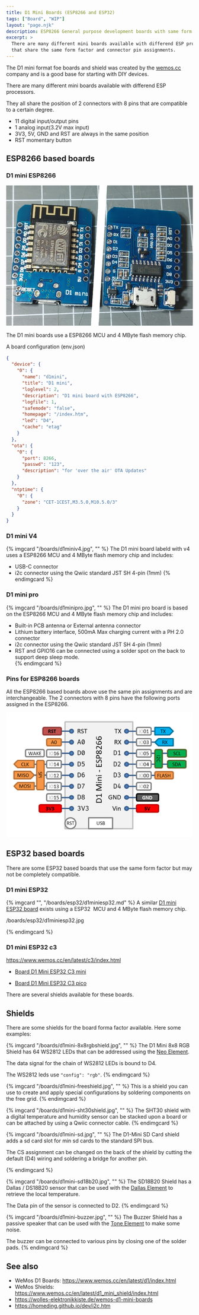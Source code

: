 ```yaml
---
title: D1 Mini Boards (ESP8266 and ESP32)
tags: ["Board", "WIP"]
layout: "page.njk"
description: ESP8266 General purpose development boards with same form factor.
excerpt: >
  There are many different mini boards available with differend ESP processors
  that share the same form factor and connector pin assignments.
---
```


The D1 mini format foe boards and shield was created by the [wemos.cc](https://www.wemos.cc/)
company and is a good base for starting with DIY devices.

There are many different mini boards available with differend ESP processors.

They all share the position of 2 connectors with 8 pins that are compatible to a certain degree.

* 11 digital input/output pins
* 1 analog input(3.2V max input)
* 3V3, 5V, GND and RST are always in the same position
* RST momentary button

## ESP8266 based boards

### D1 mini ESP8266

![D1 mini ESP8266 board](d1mini.jpg)

The D1 mini boards use a ESP8266 MCU and 4 MByte flash memory chip.

A board configuration (env.json)

```JSON
{
  "device": {
    "0": {
      "name": "d1mini",
      "title": "D1 mini",
      "loglevel": 2,
      "description": "D1 mini board with ESP8266",
      "logfile": 1,
      "safemode": "false",
      "homepage": "/index.htm",
      "led": "D4",
      "cache": "etag"
    }
  },
  "ota": {
    "0": {
      "port": 8266,
      "passwd": "123",
      "description": "for 'over the air' OTA Updates"
    }
  },
  "ntptime": {
    "0": {
      "zone": "CET-1CEST,M3.5.0,M10.5.0/3"
    }
  }
}
```


### D1 mini V4

{% imgcard "/boards/d1miniv4.jpg", "" %}
The D1 mini board labeld with v4 uses a ESP8266 MCU and 4 MByte flash memory chip
and includes:

* USB-C connector
* i2c connector using the Qwiic standard JST SH 4-pin (1mm)
{% endimgcard %}


### D1 mini pro

{% imgcard "/boards/d1minipro.jpg", "" %}
  The D1 mini pro board is based on the ESP8266 MCU and 4 MByte flash memory chip
  and includes:

* Built-in PCB antenna or External antenna connector
* Lithium battery interface, 500mA Max charging current with a PH 2.0 connector
* i2c connector using the Qwiic standard JST SH 4-pin (1mm)
* RST and GPIO16 can be connected using a solder spot on the back to support deep sleep mode.  
{% endimgcard %}


### Pins for ESP8266 boards

All the ESP8266 based boards above use the same pin assignments and are interchangeable.
The 2 connectors with 8 pins have the following ports assigned in the ESP8266.

![d1mini pins](/boards/d1minipins.png)


## ESP32 based boards

There are some ESP32 based boards that use the same form factor but may not be completely compatible.


### D1 mini ESP32

{% imgcard "", "/boards/esp32/d1miniesp32.md" %}
A similar [D1 mini ESP32 board](/boards/esp32/d1miniesp32.md) exists
using a ESP32  MCU and 4 MByte flash memory chip.

/boards/esp32/d1miniesp32.jpg

{% endimgcard %}


### D1 mini ESP32 c3

<https://www.wemos.cc/en/latest/c3/index.html>

* [Board D1 Mini ESP32 C3 mini](/boards/esp32c3/d1mini-c3-mini.md)

* [Board D1 Mini ESP32 C3 pico](/boards/esp32c3/d1mini-c3-pico.md)




There are several shields available for these boards.


## Shields

There are some shields for the board forma factor available. Here some examples:

{% imgcard "/boards/d1mini-8x8rgbshield.jpg", "" %}
The D1 Mini 8x8 RGB Shield has 64 WS2812 LEDs that
can be addressed using the [Neo Element](/elements/light/neo.md).

The data signal for the chain of WS2812 LEDs is bound to D4.

The WS2812 leds use `"config": "rgb"`.
{% endimgcard %}


{% imgcard "/boards/d1mini-freeshield.jpg", "" %}
This is a shield you can use to create and apply special configurations by soldering
components on the free grid.
{% endimgcard %}


{% imgcard "/boards/d1mini-sht30shield.jpg", "" %}
The SHT30 shield with a digital temperature and humidity sensor
can be stacked upon a board or can be attached by using a Qwiic connector cable.
{% endimgcard %}


{% imgcard "/boards/d1mini-sd.jpg", "" %}
The D1-Mini SD Card shield adds a sd card slot for min sd cards to the standard SPI bus.

The CS assignment can be changed on the back of the shield by cutting
the default (D4) wiring and soldering a bridge for another pin.

{% endimgcard %}

{% imgcard "/boards/d1mini-sd18b20.jpg", "" %}
The SD18B20 Shield has a Dallas / DS18B20 sensor that can be used with the
[Dallas Element](../elements/dallas.md) to retrieve the local temperature.

The Data pin of the sensor is connected to D2.
{% endimgcard %}

{% imgcard "/boards/d1mini-buzzer.jpg", "" %}
The Buzzer Shield has a passive speaker that can be used with the
[Tone Element](../elements/tone.md) to make some noise.

The buzzer can be connected to various pins by closing one of the solder pads.
{% endimgcard %}


## See also

* WeMos D1 Boards: <https://www.wemos.cc/en/latest/d1/index.html>
* WeMos Shields: <https://www.wemos.cc/en/latest/d1_mini_shield/index.html>
* <https://wolles-elektronikkiste.de/wemos-d1-mini-boards>
* <https://homeding.github.io/dev/i2c.htm>
